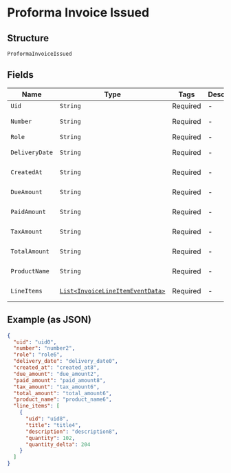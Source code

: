 
# Proforma Invoice Issued

## Structure

`ProformaInvoiceIssued`

## Fields

| Name | Type | Tags | Description | Getter | Setter |
|  --- | --- | --- | --- | --- | --- |
| `Uid` | `String` | Required | - | String getUid() | setUid(String uid) |
| `Number` | `String` | Required | - | String getNumber() | setNumber(String number) |
| `Role` | `String` | Required | - | String getRole() | setRole(String role) |
| `DeliveryDate` | `String` | Required | - | String getDeliveryDate() | setDeliveryDate(String deliveryDate) |
| `CreatedAt` | `String` | Required | - | String getCreatedAt() | setCreatedAt(String createdAt) |
| `DueAmount` | `String` | Required | - | String getDueAmount() | setDueAmount(String dueAmount) |
| `PaidAmount` | `String` | Required | - | String getPaidAmount() | setPaidAmount(String paidAmount) |
| `TaxAmount` | `String` | Required | - | String getTaxAmount() | setTaxAmount(String taxAmount) |
| `TotalAmount` | `String` | Required | - | String getTotalAmount() | setTotalAmount(String totalAmount) |
| `ProductName` | `String` | Required | - | String getProductName() | setProductName(String productName) |
| `LineItems` | [`List<InvoiceLineItemEventData>`](../../doc/models/invoice-line-item-event-data.md) | Required | - | List<InvoiceLineItemEventData> getLineItems() | setLineItems(List<InvoiceLineItemEventData> lineItems) |

## Example (as JSON)

```json
{
  "uid": "uid0",
  "number": "number2",
  "role": "role6",
  "delivery_date": "delivery_date0",
  "created_at": "created_at8",
  "due_amount": "due_amount2",
  "paid_amount": "paid_amount8",
  "tax_amount": "tax_amount6",
  "total_amount": "total_amount6",
  "product_name": "product_name6",
  "line_items": [
    {
      "uid": "uid8",
      "title": "title4",
      "description": "description8",
      "quantity": 102,
      "quantity_delta": 204
    }
  ]
}
```

